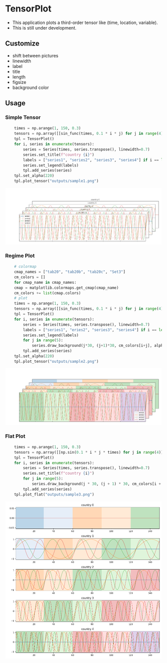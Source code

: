 # TensorPlot
- This application plots a third-order tensor like (time, location, variable).
- This is still under development.

## Customize
- shift between pictures
- linewidth
- label
- title
- length
- figsize
- background color

## Usage
### Simple Tensor
``` python
    times = np.arange(1, 150, 0.3)
    tensors = np.array([[sin_func(times, 0.1 * i * j) for j in range(4)] for i in range(5)])
    tpl = TensorPlot()
    for i, series in enumerate(tensors):
        series = Series(times, series.transpose(), linewidth=0.7)
        series.set_title(f"country {i}")
        labels = ["series1", "series2", "series3", "series4"] if i == len(tensors) - 1 else []
        series.set_legend(labels)
        tpl.add_series(series)
    tpl.set_alpha(220)
    tpl.plot_tensor("outputs/sample1.png")
```
![](./outputs/sample1.png)


### Regime Plot
``` python
    # colormap
    cmap_names = ["tab20", "tab20b", "tab20c", "Set3"]
    cm_colors = []
    for cmap_name in cmap_names:
    cmap = matplotlib.colormaps.get_cmap(cmap_name)
    cm_colors += list(cmap.colors)
    # plot
    times = np.arange(1, 150, 0.3)
    tensors = np.array([[sin_func(times, 0.1 * i * j) for j in range(4)] for i in range(5)])
    tpl = TensorPlot()
    for i, series in enumerate(tensors):
        series = Series(times, series.transpose(), linewidth=0.7)
        labels = ["series1", "eries2", "series3", "series4"] if i == len(tensors) - 1 else []
        series.set_legend(labels)
        for j in range(5):
            series.draw_background(j*30, (j+1)*30, cm_colors[i+j], alpha=0.3)
        tpl.add_series(series)
    tpl.set_alpha(220)
    tpl.plot_tensor("outputs/sample2.png")
```
![](./outputs/sample2.png)


### Flat Plot
``` python
    times = np.arange(1, 150, 0.3)
    tensors = np.array([[np.sin(0.1 * i * j * times) for j in range(4)] for i in range(5)])
    tpl = TensorPlot()
    for i, series in enumerate(tensors):
        series = Series(times, series.transpose(), linewidth=0.7)
        series.set_title(f"country {i}")
        for j in range(5):
            series.draw_background(j * 30, (j + 1) * 30, cm_colors[i + j], alpha=0.3)
        tpl.add_series(series)
    tpl.plot_flat("outputs/sample3.png")
```
![](./outputs/sample3.png)
